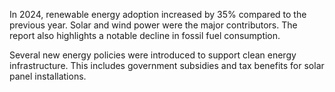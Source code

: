 In 2024, renewable energy adoption increased by 35% compared to the previous year. 
Solar and wind power were the major contributors. The report also highlights a 
notable decline in fossil fuel consumption.

Several new energy policies were introduced to support clean energy infrastructure. 
This includes government subsidies and tax benefits for solar panel installations.

